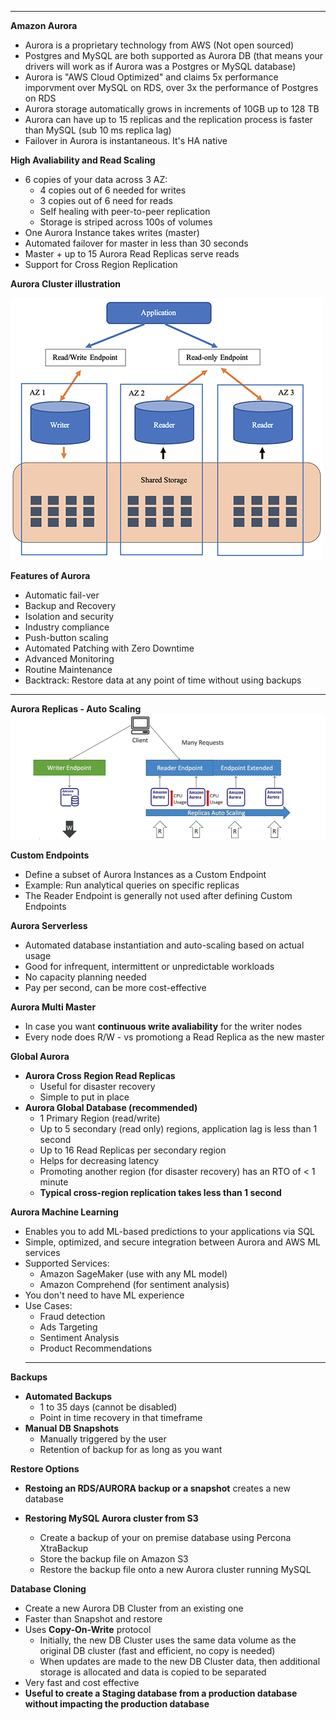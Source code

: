 ****
**Amazon Aurora**

* Aurora is a proprietary technology from AWS (Not open sourced)
* Postgres and MySQL are both supported as Aurora DB (that means your drivers will work as if Aurora was a Postgres or MySQL database)
* Aurora is "AWS Cloud Optimized" and claims 5x performance imporvment over MySQL on RDS, over 3x the performance of Postgres on RDS
* Aurora storage automatically grows in increments of 10GB up to 128 TB
* Aurora can have up to 15 replicas and the replication process is faster than MySQL (sub 10 ms replica lag)
* Failover in Aurora is instantaneous. It's HA native

**High Avaliability and Read Scaling**

* 6 copies of your data across 3 AZ:
  * 4 copies out of 6 needed for writes
  * 3 copies out of 6 need for reads
  * Self healing with peer-to-peer replication
  * Storage is striped across 100s of volumes
* One Aurora Instance takes writes (master)
* Automated failover for master in less than 30 seconds
* Master + up to 15 Aurora Read Replicas serve reads
* Support for Cross Region Replication

**Aurora Cluster illustration**

![Aurora Cluster](./images/aurora-cluster.png)

**Features of Aurora**

* Automatic fail-ver
* Backup and Recovery
* Isolation and security
* Industry compliance
* Push-button scaling
* Automated Patching with Zero Downtime
* Advanced Monitoring
* Routine Maintenance
* Backtrack: Restore data at any point of time without using backups
****

**Aurora Replicas - Auto Scaling**
![Aurora Replicas - Auto Scaling](images/aurora-replica-auto-scaling.png)

**Custom Endpoints**

* Define a subset of Aurora Instances as a Custom Endpoint
* Example: Run analytical queries on specific replicas
* The Reader Endpoint is generally not used after defining Custom Endpoints

**Aurora Serverless**

* Automated database instantiation and auto-scaling based on actual usage
* Good for infrequent, intermittent or unpredictable workloads
* No capacity planning needed
* Pay per second, can be more cost-effective

**Aurora Multi Master**

* In case you want **continuous write avaliability** for the writer nodes
* Every node does R/W - vs promotiong a Read Replica as the new master

**Global Aurora**

* **Aurora Cross Region Read Replicas**
  * Useful for disaster recovery
  * Simple to put in place
* **Aurora Global Database (recommended)**
  * 1 Primary Region (read/write)
  * Up to 5 secondary (read only) regions, application lag is less than 1 second
  * Up to 16 Read Replicas per secondary region
  * Helps for decreasing latency
  * Promoting another region (for disaster recovery) has an RTO of < 1 minute
  * **Typical cross-region replication takes less than 1 second**

**Aurora Machine Learning**

* Enables you to add ML-based predictions to your applications via SQL
* Simple, optimized, and secure integration between Aurora and AWS ML services
* Supported Services:
  * Amazon SageMaker (use with any ML model)
  * Amazon Comprehend (for sentiment analysis)
* You don't need to have ML experience
* Use Cases:
  * Fraud detection
  * Ads Targeting
  * Sentiment Analysis
  * Product Recommendations
  ****

**Backups**

  * **Automated Backups**
    * 1 to 35 days (cannot be disabled)
    * Point in time recovery in that timeframe
  * **Manual DB Snapshots**
    * Manually triggered by the user
    * Retention of backup for as long as you want
  
**Restore Options**

* **Restoing an RDS/AURORA backup or a snapshot** creates a new database

* **Restoring MySQL Aurora cluster from S3**
  * Create a backup of your on premise database using Percona XtraBackup
  * Store the backup file on Amazon S3
  * Restore the backup file onto a new Aurora cluster running MySQL

**Database Cloning**

* Create a new Aurora DB Cluster from an existing one 
* Faster than Snapshot and restore
* Uses **Copy-On-Write** protocol
  * Initially, the new DB Cluster uses the same data volume as the original DB cluster (fast and efficient, no copy is needed)
  * When updates are made to the new DB Cluster data, then additional storage is allocated and data is copied to be separated
* Very fast and cost effective
* **Useful to create a Staging database from a production database without impacting the production database**